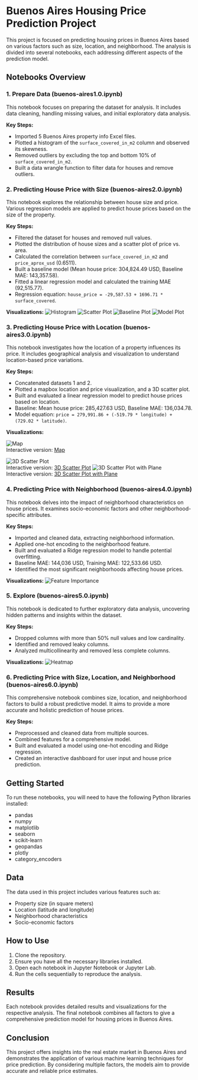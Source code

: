 # Buenos Aires Housing Price Prediction Project

This project is focused on predicting housing prices in Buenos Aires based on various factors such as size, location, and neighborhood. The analysis is divided into several notebooks, each addressing different aspects of the prediction model.

## Notebooks Overview

### 1. Prepare Data (buenos-aires1.0.ipynb)
This notebook focuses on preparing the dataset for analysis. It includes data cleaning, handling missing values, and initial exploratory data analysis.

**Key Steps:**
- Imported 5 Buenos Aires property info Excel files.
- Plotted a histogram of the `surface_covered_in_m2` column and observed its skewness.
- Removed outliers by excluding the top and bottom 10% of `surface_covered_in_m2`.
- Built a data wrangle function to filter data for houses and remove outliers.

### 2. Predicting House Price with Size (buenos-aires2.0.ipynb)
This notebook explores the relationship between house size and price. Various regression models are applied to predict house prices based on the size of the property.

**Key Steps:**
- Filtered the dataset for houses and removed null values.
- Plotted the distribution of house sizes and a scatter plot of price vs. area.
- Calculated the correlation between `surface_covered_in_m2` and `price_aprox_usd` (0.6511).
- Built a baseline model (Mean house price: 304,824.49 USD, Baseline MAE: 143,357.58).
- Fitted a linear regression model and calculated the training MAE (92,515.77).
- Regression equation: `house_price = -29,587.53 + 1696.71 * surface_covered`.

**Visualizations:**
![Histogram](images/fig2.1_hist.png)
![Scatter Plot](images/fig2.2_scatter_plot.png)
![Baseline Plot](images/fig2.3_baseline_plot.png)
![Model Plot](images/fig2.4_model_plot.png)

### 3. Predicting House Price with Location (buenos-aires3.0.ipynb)
This notebook investigates how the location of a property influences its price. It includes geographical analysis and visualization to understand location-based price variations.

**Key Steps:**
- Concatenated datasets 1 and 2.
- Plotted a mapbox location and price visualization, and a 3D scatter plot.
- Built and evaluated a linear regression model to predict house prices based on location.
- Baseline: Mean house price: 285,427.63 USD, Baseline MAE: 136,034.78.
- Model equation: `price = 279,991.86 + (-519.79 * longitude) + (729.02 * latitude)`.

**Visualizations:**

![Map](images/fig3.1_map.png)  
Interactive version: [Map](images/fig3.1_map.html)

![3D Scatter Plot](images/fig3.2_3d.png)  
Interactive version: [3D Scatter Plot](images/fig3.2_3d.html)
![3D Scatter Plot with Plane](images/fig3.3_3d.png)  
Interactive version: [3D Scatter Plot with Plane](images/fig3.3_3d.html)

### 4. Predicting Price with Neighborhood (buenos-aires4.0.ipynb)
This notebook delves into the impact of neighborhood characteristics on house prices. It examines socio-economic factors and other neighborhood-specific attributes.

**Key Steps:**
- Imported and cleaned data, extracting neighborhood information.
- Applied one-hot encoding to the neighborhood feature.
- Built and evaluated a Ridge regression model to handle potential overfitting.
- Baseline MAE: 144,036 USD, Training MAE: 122,533.66 USD.
- Identified the most significant neighborhoods affecting house prices.

**Visualizations:**
![Feature Importance](images/fig4.1_feature_importance.png)

### 5. Explore (buenos-aires5.0.ipynb)
This notebook is dedicated to further exploratory data analysis, uncovering hidden patterns and insights within the dataset.

**Key Steps:**
- Dropped columns with more than 50% null values and low cardinality.
- Identified and removed leaky columns.
- Analyzed multicollinearity and removed less complete columns.

**Visualizations:**
![Heatmap](images/fig5.1_heatmap.png)

### 6. Predicting Price with Size, Location, and Neighborhood (buenos-aires6.0.ipynb)
This comprehensive notebook combines size, location, and neighborhood factors to build a robust predictive model. It aims to provide a more accurate and holistic prediction of house prices.

**Key Steps:**
- Preprocessed and cleaned data from multiple sources.
- Combined features for a comprehensive model.
- Built and evaluated a model using one-hot encoding and Ridge regression.
- Created an interactive dashboard for user input and house price prediction.

## Getting Started

To run these notebooks, you will need to have the following Python libraries installed:
- pandas
- numpy
- matplotlib
- seaborn
- scikit-learn
- geopandas
- plotly
- category_encoders

## Data

The data used in this project includes various features such as:
- Property size (in square meters)
- Location (latitude and longitude)
- Neighborhood characteristics
- Socio-economic factors

## How to Use

1. Clone the repository.
2. Ensure you have all the necessary libraries installed.
3. Open each notebook in Jupyter Notebook or Jupyter Lab.
4. Run the cells sequentially to reproduce the analysis.

## Results

Each notebook provides detailed results and visualizations for the respective analysis. The final notebook combines all factors to give a comprehensive prediction model for housing prices in Buenos Aires.

## Conclusion

This project offers insights into the real estate market in Buenos Aires and demonstrates the application of various machine learning techniques for price prediction. By considering multiple factors, the models aim to provide accurate and reliable price estimates.

